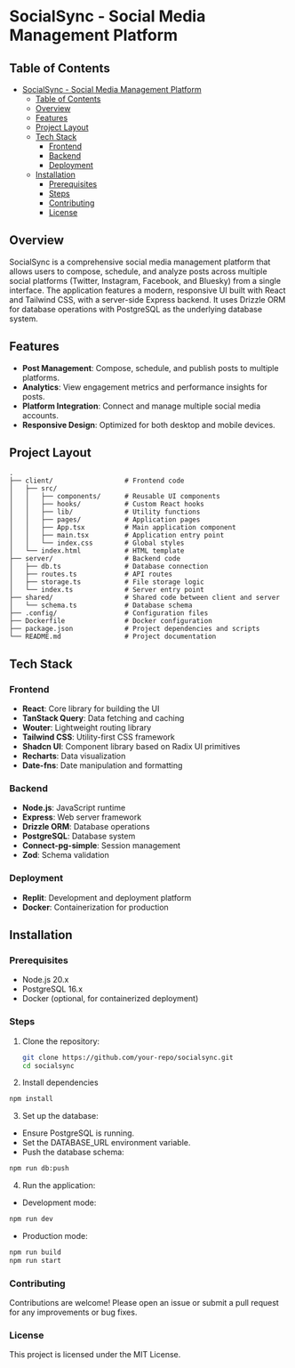 # SocialSync - Social Media Management Platform

## Table of Contents

- [SocialSync - Social Media Management Platform](#socialsync---social-media-management-platform)
  - [Table of Contents](#table-of-contents)
  - [Overview](#overview)
  - [Features](#features)
  - [Project Layout](#project-layout)
  - [Tech Stack](#tech-stack)
    - [Frontend](#frontend)
    - [Backend](#backend)
    - [Deployment](#deployment)
  - [Installation](#installation)
    - [Prerequisites](#prerequisites)
    - [Steps](#steps)
    - [Contributing](#contributing)
    - [License](#license)

## Overview

SocialSync is a comprehensive social media management platform that allows users to compose, schedule, and analyze posts across multiple social platforms (Twitter, Instagram, Facebook, and Bluesky) from a single interface. The application features a modern, responsive UI built with React and Tailwind CSS, with a server-side Express backend. It uses Drizzle ORM for database operations with PostgreSQL as the underlying database system.

## Features

- **Post Management**: Compose, schedule, and publish posts to multiple platforms.
- **Analytics**: View engagement metrics and performance insights for posts.
- **Platform Integration**: Connect and manage multiple social media accounts.
- **Responsive Design**: Optimized for both desktop and mobile devices.

## Project Layout

```text
.
├── client/                  # Frontend code
│   ├── src/
│   │   ├── components/      # Reusable UI components
│   │   ├── hooks/           # Custom React hooks
│   │   ├── lib/             # Utility functions
│   │   ├── pages/           # Application pages
│   │   ├── App.tsx          # Main application component
│   │   ├── main.tsx         # Application entry point
│   │   └── index.css        # Global styles
│   └── index.html           # HTML template
├── server/                  # Backend code
│   ├── db.ts                # Database connection
│   ├── routes.ts            # API routes
│   ├── storage.ts           # File storage logic
│   └── index.ts             # Server entry point
├── shared/                  # Shared code between client and server
│   └── schema.ts            # Database schema
├── .config/                 # Configuration files
├── Dockerfile               # Docker configuration
├── package.json             # Project dependencies and scripts
└── README.md                # Project documentation
```

## Tech Stack

### Frontend
- **React**: Core library for building the UI
- **TanStack Query**: Data fetching and caching
- **Wouter**: Lightweight routing library
- **Tailwind CSS**: Utility-first CSS framework
- **Shadcn UI**: Component library based on Radix UI primitives
- **Recharts**: Data visualization
- **Date-fns**: Date manipulation and formatting

### Backend
- **Node.js**: JavaScript runtime
- **Express**: Web server framework
- **Drizzle ORM**: Database operations
- **PostgreSQL**: Database system
- **Connect-pg-simple**: Session management
- **Zod**: Schema validation

### Deployment
- **Replit**: Development and deployment platform
- **Docker**: Containerization for production

## Installation

### Prerequisites
- Node.js 20.x
- PostgreSQL 16.x
- Docker (optional, for containerized deployment)

### Steps
1. Clone the repository:
   ```bash
   git clone https://github.com/your-repo/socialsync.git
   cd socialsync

2. Install dependencies

```bash
npm install
```

3. Set up the database:
- Ensure PostgreSQL is running.
- Set the DATABASE_URL environment variable.
- Push the database schema:

```bash
npm run db:push
```

4. Run the application:

- Development mode:
```bash
npm run dev
```
- Production mode:
```bash
npm run build
npm run start
```

### Contributing
Contributions are welcome! Please open an issue or submit a pull request for any improvements or bug fixes.

### License
This project is licensed under the MIT License.
